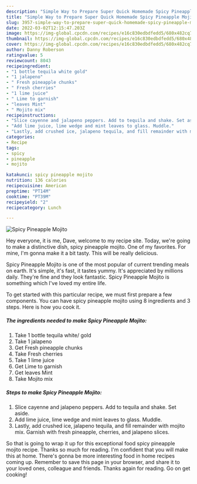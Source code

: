 ```yaml
---
description: "Simple Way to Prepare Super Quick Homemade Spicy Pineapple Mojito"
title: "Simple Way to Prepare Super Quick Homemade Spicy Pineapple Mojito"
slug: 3957-simple-way-to-prepare-super-quick-homemade-spicy-pineapple-mojito
date: 2022-03-02T12:15:47.203Z
image: https://img-global.cpcdn.com/recipes/e16c830edbdfedd5/680x482cq70/spicy-pineapple-mojito-recipe-main-photo.jpg
thumbnail: https://img-global.cpcdn.com/recipes/e16c830edbdfedd5/680x482cq70/spicy-pineapple-mojito-recipe-main-photo.jpg
cover: https://img-global.cpcdn.com/recipes/e16c830edbdfedd5/680x482cq70/spicy-pineapple-mojito-recipe-main-photo.jpg
author: Danny Roberson
ratingvalue: 5
reviewcount: 8043
recipeingredient:
- "1 bottle tequila white gold"
- "1 jalapeno"
- " Fresh pineapple chunks"
- " Fresh cherries"
- "1 lime juice"
- " Lime to garnish"
- "leaves Mint"
- " Mojito mix"
recipeinstructions:
- "Slice cayenne and jalapeno peppers. Add to tequila and shake. Set aside."
- "Add lime juice, lime wedge and mint leaves to glass. Muddle."
- "Lastly, add crushed ice, jalapeno tequila, and fill remainder with mojito mix. Garnish with fresh pineapple, cherries, and jalapeno slices."
categories:
- Recipe
tags:
- spicy
- pineapple
- mojito

katakunci: spicy pineapple mojito 
nutrition: 136 calories
recipecuisine: American
preptime: "PT14M"
cooktime: "PT39M"
recipeyield: "2"
recipecategory: Lunch

---
```



![Spicy Pineapple Mojito](https://img-global.cpcdn.com/recipes/e16c830edbdfedd5/680x482cq70/spicy-pineapple-mojito-recipe-main-photo.jpg)

Hey everyone, it is me, Dave, welcome to my recipe site. Today, we're going to make a distinctive dish, spicy pineapple mojito. One of my favorites. For mine, I'm gonna make it a bit tasty. This will be really delicious.

Spicy Pineapple Mojito is one of the most popular of current trending meals on earth. It's simple, it's fast, it tastes yummy. It's appreciated by millions daily. They're fine and they look fantastic. Spicy Pineapple Mojito is something which I've loved my entire life.




To get started with this particular recipe, we must first prepare a few components. You can have spicy pineapple mojito using 8 ingredients and 3 steps. Here is how you cook it.

<!--inarticleads1-->

##### The ingredients needed to make Spicy Pineapple Mojito:

1. Take 1 bottle tequila white/ gold
1. Take 1 jalapeno
1. Get  Fresh pineapple chunks
1. Take  Fresh cherries
1. Take 1 lime juice
1. Get  Lime to garnish
1. Get leaves Mint
1. Take  Mojito mix




<!--inarticleads2-->

##### Steps to make Spicy Pineapple Mojito:

1. Slice cayenne and jalapeno peppers. Add to tequila and shake. Set aside.
1. Add lime juice, lime wedge and mint leaves to glass. Muddle.
1. Lastly, add crushed ice, jalapeno tequila, and fill remainder with mojito mix. Garnish with fresh pineapple, cherries, and jalapeno slices.




So that is going to wrap it up for this exceptional food spicy pineapple mojito recipe. Thanks so much for reading. I'm confident that you will make this at home. There's gonna be more interesting food in home recipes coming up. Remember to save this page in your browser, and share it to your loved ones, colleague and friends. Thanks again for reading. Go on get cooking!
